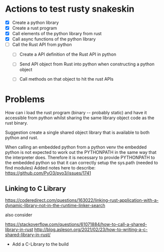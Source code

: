 # Actions to test rusty snakeskin

* [x] Create a python library
* [x] Create a rust program
* [x] Call elements of the python library from rust
* [x] Call async functions of the python library
* [ ] Call the Rust API from python
    * [ ] Create a API definition of the Rust API in python
    * [ ] Send API object from Rust into python when constructing a python object
    * [ ] Call methods on that object to hit the rust APIs


# Problems

How can i load the rust program (binary -- probably static) and have it accessible from python whilst sharing the same library object code as the rust binary.

Suggestion create a single shared object library that is available to both python and rust.


When calling an embedded python from a python venv the embedded python is not expected to work out the PYTHONPATH in the same way that the interpreter does. Therefore it is necessary to provide PYTHONPATH to the embedded python so that it can correctly setup the sys.path (needed to find modules)
Added notes here to describe: https://github.com/PyO3/pyo3/issues/1741

## Linking to C Library
https://coderedirect.com/questions/163022/linking-rust-application-with-a-dynamic-library-not-in-the-runtime-linker-search

also consider

https://stackoverflow.com/questions/61071884/how-to-call-a-shared-library-in-rust
http://blog.asleson.org/2021/02/23/how-to-writing-a-c-shared-library-in-rust/

* Add a C-Library to the build